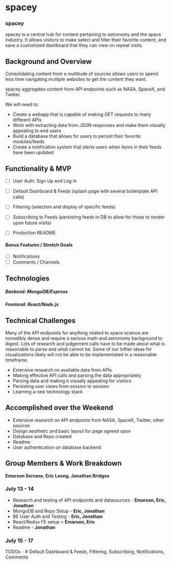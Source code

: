 # spacey

### spacey 

spacey is a central hub for content pertaining to astronomy and the space industry. It allows visitors to make select and filter their favorite content, and save a customized dashboard that they can view on repeat visits.

## Background and Overview

Consolidating content from a multitude of sources allows users to spend less time navigating multiple websites to get the content they want.

spacey aggregates content from API endpoints such as NASA, SpaceX, and Twitter.

We will need to: 
  * Create a webapp that is capable of making GET requests to many different APIs
  * Work with extracting data from JSON responses and make them visually appealing to end users 
  * Build a database that allows for users to persist their favorite modules/feeds
  * Create a notification system that alerts users when items in their feeds have been updated

## Functionality & MVP

   - [ ] User Auth: Sign Up and Log In
   - [ ] Default Dashboard & Feeds (splash page with several boilerplate API calls)
   - [ ] Filtering (selection and display of specific feeds)
   - [ ] Subscribing to Feeds (persisting feeds in DB to allow for those to render upon future visits)
   - [ ] Production README


#### Bonus Features / Stretch Goals
   - [ ] Notifications
   - [ ] Comments / Channels

## Technologies

  ##### Backend: MongoDB/Express
  ##### Frontend: React/Node.js

## Technical Challenges

Many of the API endpoints for anything related to space science are incredibly dense and require a serious math and astronomy background to digest. Lots of research and judgement calls have to be made about what is reasonable to parse and what cannot be. Some of our loftier ideas for visualizations likely will not be able to be implementated in a reasonable timeframe.

  - Extensive research on available data from APIs
  - Making effective API calls and parsing the data appropriately
  - Parsing data and making it visually appealing for visitors 
  - Persisting user views from session to session 
  - Learning a new technology stack

## Accomplished over the Weekend

  - Extensive research on API endpoints from NASA, SpaceX, Twitter, other sources 
  - Design aesthetic and basic layout for page agreed upon 
  - Database and Repo created
  - Readme
  - User authentication on database backend

## Group Members & Work Breakdown

**Emarson Serrano**,
**Eric Leong**,
**Jonathan Bridges**

### July 13 - 14
  - Research and testing of API endpoints and datasources - **Emarson, Eric, Jonathan**
  - MongoDB and Repo Setup - **Eric, Jonathan**
  - BE User Auth and Testing - **Eric, Jonathan**
  - React/Redux FE setup = **Emarson, Eric**
  - Readme - **Jonathan**
  
### July 15 - 17

TODOs - # Default Dashboard & Feeds, Filtering, Subscribing, Notifications, Comments
